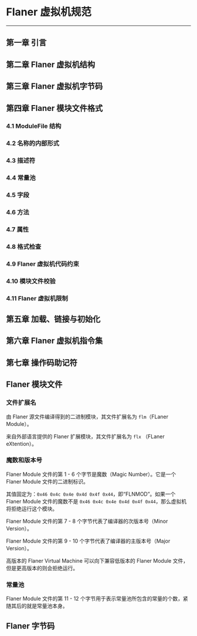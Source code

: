 # Flaner 虚拟机规范

---

## 第一章 引言







## 第二章 Flaner 虚拟机结构







## 第三章 Flaner 虚拟机字节码







## 第四章 Flaner 模块文件格式



### 4.1 ModuleFile 结构

### 4.2 名称的内部形式

### 4.3 描述符

### 4.4 常量池

### 4.5 字段

### 4.6 方法

### 4.7 属性

### 4.8 格式检查

### 4.9 Flaner 虚拟机代码约束

### 4.10 模块文件校验

### 4.11 Flaner 虚拟机限制





## 第五章 加载、链接与初始化







## 第六章 Flaner 虚拟机指令集







## 第七章 操作码助记符







## Flaner 模块文件

### 文件扩展名

由 Flaner 源文件编译得到的二进制模块，其文件扩展名为 `flm`（FLaner Module）。

来自外部语言提供的 Flaner 扩展模块，其文件扩展名为 `flx` （FLaner eXtention）。



### 魔数和版本号

Flaner Module 文件的第 1 - 6 个字节是魔数（Magic Number）。它是一个 Flaner Module 文件的二进制标识。

其值固定为：`0x46 0x4c 0x4e 0x4d 0x4f 0x44`，即“FLNMOD”。如果一个 Flaner Module 文件的魔数不是 `0x46 0x4c 0x4e 0x4d 0x4f 0x44`，那么虚拟机将拒绝运行这个模块。

Flaner Module 文件的第 7 - 8 个字节代表了编译器的次版本号（Minor Version）。

Flaner Module 文件的第 9 - 10 个字节代表了编译器的主版本号（Major Version）。

高版本的 Flaner Virtual Machine 可以向下兼容低版本的 Flaner Module 文件，但是更高版本的则会拒绝运行。



### 常量池

Flaner Module 文件的第 11 - 12 个字节用于表示常量池所包含的常量的个数，紧随其后的就是常量池本身。









## Flaner 字节码



